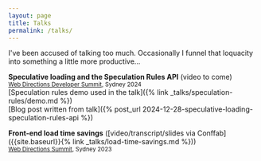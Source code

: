 ```yaml
---
layout: page
title: Talks
permalink: /talks/
---
```


I've been accused of talking too much. Occasionally I funnel that loquacity into
something a little more productive...

**Speculative loading and the Speculation Rules API** (video to come)\
<small>[Web Directions Developer Summit](https://webdirections.org/dev-summit/speakers/quynh-chi-nguyen.php), Sydney 2024</small>\
[Speculation rules demo used in the talk]({% link _talks/speculation-rules/demo.md %})\
[Blog post written from talk]({% post_url
2024-12-28-speculative-loading-speculation-rules-api %})

**Front-end load time savings** ([video/transcript/slides via Conffab]({{site.baseurl}}{% link _talks/load-time-savings.md %}))\
<small>[Web Directions Summit](https://webdirections.org/summit/speakers/quynh-chi-nguyen.php), Sydney 2023</small>

